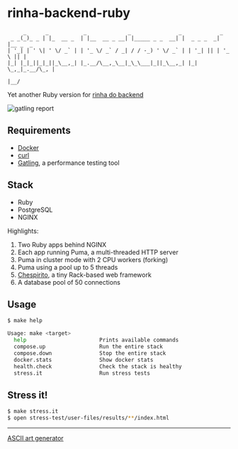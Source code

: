 # rinha-backend-ruby

```
     _      _           _             _               _            _         
 _ _(_)_ _ | |_  __ _  | |__  __ _ __| |_____ _ _  __| |  _ _ _  _| |__ _  _ 
| '_| | ' \| ' \/ _` | | '_ \/ _` / _| / / -_) ' \/ _` | | '_| || | '_ \ || |
|_| |_|_||_|_||_\__,_| |_.__/\__,_\__|_\_\___|_||_\__,_| |_|  \_,_|_.__/\_, |
                                                                        |__/ 
```

Yet another Ruby version for [rinha do backend](https://github.com/zanfranceschi/rinha-de-backend-2023-q3)

![gatling report](https://github.com/leandronsp/rinha-backend-ruby/blob/main/screenshots/gatling.png?raw=true)

## Requirements

* [Docker](https://docs.docker.com/get-docker/)
* [curl](https://curl.se/download.html)
* [Gatling](https://gatling.io/open-source/), a performance testing tool

## Stack

* Ruby
* PostgreSQL
* NGINX

Highlights:

1. Two Ruby apps behind NGINX
2. Each app running Puma, a multi-threaded HTTP server
3. Puma in cluster mode with 2 CPU workers (forking)
4. Puma using a pool up to 5 threads
5. [Chespirito](https://github.com/leandronsp/chespirito), a tiny Rack-based web framework
6. A database pool of 50 connections

## Usage

```bash
$ make help

Usage: make <target>
  help                       Prints available commands
  compose.up                 Run the entire stack
  compose.down               Stop the entire stack
  docker.stats               Show docker stats
  health.check               Check the stack is healthy
  stress.it                  Run stress tests
```

## Stress it!

```bash
$ make stress.it
$ open stress-test/user-files/results/**/index.html
```
----

[ASCII art generator](http://www.network-science.de/ascii/)
